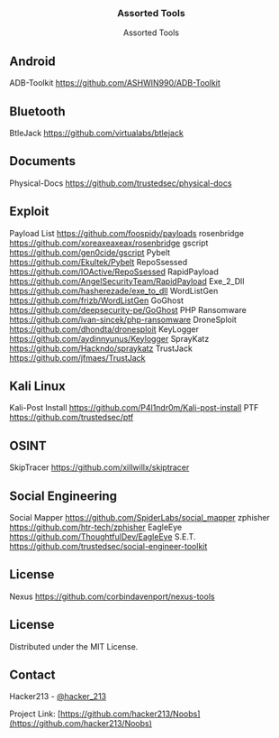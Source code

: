 <!--
*** Thanks for checking out this README Template. If you have a suggestion that would
*** make this better, please fork the repo and create a pull request or simply open
*** an issue with the tag "enhancement".
*** Thanks again! Now go create something AMAZING! :D
***
***
***
*** To avoid retyping too much info. Do a search and replace for the following:
*** github_username, repo, twitter_handle, email
-->





<!-- PROJECT SHIELDS -->
<!--
*** I'm using markdown "reference style" links for readability.
*** Reference links are enclosed in brackets [ ] instead of parentheses ( ).
*** See the bottom of this document for the declaration of the reference variables
*** for contributors-url, forks-url, etc. This is an optional, concise syntax you may use.
*** https://www.markdownguide.org/basic-syntax/#reference-style-links
-->


<!-- PROJECT LOGO -->
<br />
<p align="center">
  

  <h3 align="center">Assorted Tools</h3>

  <p align="center">
    Assorted Tools
  </p>
</p>



<!-- Android -->
## Android
ADB-Toolkit           https://github.com/ASHWIN990/ADB-Toolkit

<!-- Bluetooth -->
## Bluetooth
BtleJack              https://github.com/virtualabs/btlejack

<!-- Documents -->
## Documents
Physical-Docs         https://github.com/trustedsec/physical-docs

<!-- Exploit -->
## Exploit
Payload List          https://github.com/foospidy/payloads
rosenbridge           https://github.com/xoreaxeaxeax/rosenbridge
gscript               https://github.com/gen0cide/gscript
Pybelt                https://github.com/Ekultek/Pybelt
RepoSsessed           https://github.com/IOActive/RepoSsessed
RapidPayload          https://github.com/AngelSecurityTeam/RapidPayload
Exe_2_Dll             https://github.com/hasherezade/exe_to_dll
WordListGen           https://github.com/frizb/WordListGen
GoGhost               https://github.com/deepsecurity-pe/GoGhost
PHP Ransomware        https://github.com/ivan-sincek/php-ransomware
DroneSploit           https://github.com/dhondta/dronesploit
KeyLogger             https://github.com/aydinnyunus/Keylogger
SprayKatz             https://github.com/Hackndo/spraykatz
TrustJack             https://github.com/jfmaes/TrustJack

<!-- Kali Linux -->
## Kali Linux
Kali-Post Install     https://github.com/P4l1ndr0m/Kali-post-install
PTF                   https://github.com/trustedsec/ptf

<!-- OSINT -->
## OSINT
SkipTracer            https://github.com/xillwillx/skiptracer

<!-- Social Engineering -->
## Social Engineering
Social Mapper         https://github.com/SpiderLabs/social_mapper
zphisher              https://github.com/htr-tech/zphisher
EagleEye              https://github.com/ThoughtfulDev/EagleEye
S.E.T.                https://github.com/trustedsec/social-engineer-toolkit

<!-- Vuln Scanner -->
## License
Nexus                 https://github.com/corbindavenport/nexus-tools


<!-- LICENSE -->
## License

Distributed under the MIT License. 



<!-- CONTACT -->
## Contact

Hacker213 - [@hacker_213](https://twitter.com/hacker_213)

Project Link: [https://github.com/hacker213/Noobs](https://github.com/hacker213/Noobs)







